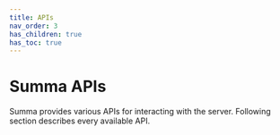 ```yaml
---
title: APIs
nav_order: 3
has_children: true 
has_toc: true
---
```

# Summa APIs

Summa provides various APIs for interacting with the server. Following section describes every available API.